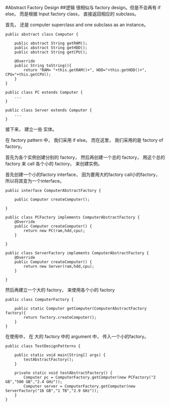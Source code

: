 #Abstract Factory Design
##逻辑
很相似与 factory design。但是不会再有 if else， 而是根据 Input factory class， 直接返回相应的 subclass。

首先， 还是 computer superclass and one subclass as an instance。

```
public abstract class Computer {
     
    public abstract String getRAM();
    public abstract String getHDD();
    public abstract String getCPU();
     
    @Override
    public String toString(){
        return "RAM= "+this.getRAM()+", HDD="+this.getHDD()+", CPU="+this.getCPU();
    }
}

public class PC extends Computer {
    ...
}

public class Server extends Computer {
    ...
}
```

接下来， 建立一些 实体。

在 factory pattern 中， 我们采用 if else。 而在这里， 我们采用的是 factory of factory。

首先为各个实例创建分别的 factory， 然后再创建一个总的 factory， 用这个总的factory 来 call 各个小的 factory， 来创建实例。

首先创建一个小的factory interface， 因为要用大的factory call小的factory， 所以将其变为一个interface。

```
public interface ComputerAbstractFactory {

	public Computer createComputer();

}

public class PCFactory implements ComputerAbstractFactory {
	@Override
	public Computer createComputer() {
		return new PC(ram,hdd,cpu);
	}

}

public class ServerFactory implements ComputerAbstractFactory {	
	@Override
	public Computer createComputer() {
		return new Server(ram,hdd,cpu);
	}

}
```

然后再建立一个大的 factory， 来使用各个小的 factory

```
public class ComputerFactory {

	public static Computer getComputer(ComputerAbstractFactory factory){
		return factory.createComputer();
	}
}
```

在使用中， 在 大的 factory 中的 argument 中， 传入一个小的factory。

```
public class TestDesignPatterns {

	public static void main(String[] args) {
		testAbstractFactory();
	}

	private static void testAbstractFactory() {
		Computer pc = ComputerFactory.getComputer(new PCFactory("2 GB","500 GB","2.4 GHz"));
		Computer server = ComputerFactory.getComputer(new ServerFactory("16 GB","1 TB","2.9 GHz"));
	}
}
```